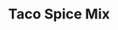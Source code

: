 ---
title: Taco Spice Mix
metadata:
  title: Taco Spice Mix
  course: Spice
  source: https://www.bbc.co.uk/food/recipes/taco_seasoning_47611
ingredients:
- name: dried oregano
  amount: 1 tbsp
- name: chilli powder
  amount: 2 tbsp
- name: black pepper
  amount: 1 tsp
- name: onion powder
  amount: 1 tsp
- name: garlic powder
  amount: 1 tbsp
- name: salt
  amount: 1 tsp
- name: sweet paprika
  amount: 1 tbsp
- name: ground cumin
  amount: 2 tbsp
cookware:
- name: bowl
- name: container
steps:
- description: Put the chilli powder, sweet paprika, ground cumin, garlic powder,
    dried oregano, onion powder, black pepper and salt in a bowl and mix to combine.
- description: Tip into a container, and store in a cupboard.

---